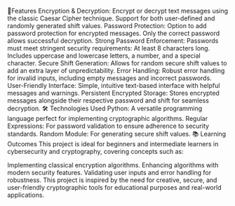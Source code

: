 🚀Features
Encryption & Decryption:
Encrypt or decrypt text messages using the classic Caesar Cipher technique.
Support for both user-defined and randomly generated shift values.
Password Protection:
Option to add password protection for encrypted messages.
Only the correct password allows successful decryption.
Strong Password Enforcement:
Passwords must meet stringent security requirements:
At least 8 characters long.
Includes uppercase and lowercase letters, a number, and a special character.
Secure Shift Generation:
Allows for random secure shift values to add an extra layer of unpredictability.
Error Handling:
Robust error handling for invalid inputs, including empty messages and incorrect passwords.
User-Friendly Interface:
Simple, intuitive text-based interface with helpful messages and warnings.
Persistent Encrypted Storage:
Stores encrypted messages alongside their respective password and shift for seamless decryption.
🛠️ Technologies Used
Python: A versatile programming language perfect for implementing cryptographic algorithms.
Regular Expressions: For password validation to ensure adherence to security standards.
Random Module: For generating secure shift values.
📚 Learning Outcomes
This project is ideal for beginners and intermediate learners in cybersecurity and cryptography, covering concepts such as:

Implementing classical encryption algorithms.
Enhancing algorithms with modern security features.
Validating user inputs and error handling for robustness.
This project is inspired by the need for creative, secure, and user-friendly cryptographic tools for educational purposes and real-world applications.
